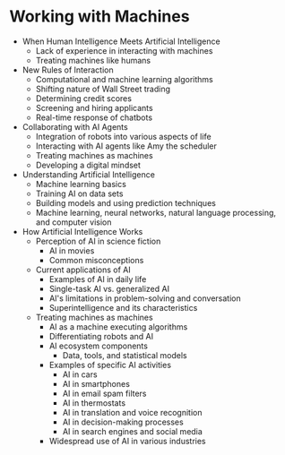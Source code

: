 # Working with Machines

- When Human Intelligence Meets Artificial Intelligence
  - Lack of experience in interacting with machines
  - Treating machines like humans
- New Rules of Interaction
  - Computational and machine learning algorithms
  - Shifting nature of Wall Street trading
  - Determining credit scores
  - Screening and hiring applicants
  - Real-time response of chatbots
- Collaborating with AI Agents
  - Integration of robots into various aspects of life
  - Interacting with AI agents like Amy the scheduler
  - Treating machines as machines
  - Developing a digital mindset
- Understanding Artificial Intelligence
  - Machine learning basics
  - Training AI on data sets
  - Building models and using prediction techniques
  - Machine learning, neural networks, natural language processing, and computer vision
- How Artificial Intelligence Works
  - Perception of AI in science fiction
    - AI in movies
    - Common misconceptions
  - Current applications of AI
    - Examples of AI in daily life
    - Single-task AI vs. generalized AI
    - AI's limitations in problem-solving and conversation
    - Superintelligence and its characteristics
  - Treating machines as machines
    - AI as a machine executing algorithms
    - Differentiating robots and AI
    - AI ecosystem components
      - Data, tools, and statistical models
    - Examples of specific AI activities
      - AI in cars
      - AI in smartphones
      - AI in email spam filters
      - AI in thermostats
      - AI in translation and voice recognition
      - AI in decision-making processes
      - AI in search engines and social media
    - Widespread use of AI in various industries
